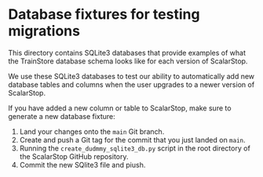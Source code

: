 # Database fixtures for testing migrations

This directory contains SQLite3 databases that provide examples of what the TrainStore database schema looks like for each version of ScalarStop.

We use these SQLite3 databases to test our ability to automatically add new database tables and columns when the user upgrades to a newer version of ScalarStop.

If you have added a new column or table to ScalarStop, make sure to generate a new database fixture:
1. Land your changes onto the `main` Git branch.
2. Create and push a Git tag for the commit that you just landed on `main`.
3. Running the `create_dudmmy_sqlite3_db.py` script in the root directory of the ScalarStop GitHub repository.
4. Commit the new SQlite3 file and piush.
